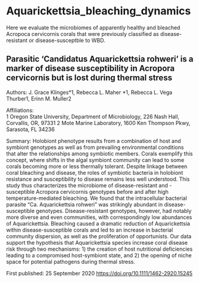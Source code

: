 # Aquarickettsia_bleaching_dynamics
Here we evaluate the microbiomes of apparently healthy and bleached Acropoca cervicornis corals that were previously classified as disease-resistant or disease-susceptble to WBD.

## Parasitic ‘Candidatus Aquarickettsia rohweri’ is a marker of disease susceptibility in Acropora cervicornis but is lost during thermal stress  

Authors: J. Grace Klinges*1, Rebecca L. Maher *1, Rebecca L. Vega Thurber1, Erinn M. Muller2 

Affiliations:  
1 Oregon State University, Department of Microbiology, 226 Nash Hall, Corvallis, OR, 97331 
2 Mote Marine Laboratory, 1600 Ken Thompson Pkwy, Sarasota, FL 34236 

Summary: Holobiont phenotype results from a combination of host and symbiont genotypes as well as from prevailing environmental conditions that alter the relationships among symbiotic members. Corals exemplify this concept, where shifts in the algal symbiont community can lead to some corals becoming more or less thermally tolerant. Despite linkage between coral bleaching and disease, the roles of symbiotic bacteria in holobiont resistance and susceptibility to disease remains less well understood. This study thus characterizes the microbiome of disease-resistant and -susceptible Acropora cervicornis genotypes before and after high temperature-mediated bleaching. We found that the intracellular bacterial parasite “Ca. Aquarickettsia rohweri” was strikingly abundant in disease-susceptible genotypes. Disease-resistant genotypes, however, had notably more diverse and even communities, with correspondingly low abundances of Aquarickettsia. Bleaching caused a dramatic reduction of Aquarickettsia within disease-susceptible corals and led to an increase in bacterial community dispersion, as well as the proliferation of opportunists. Our data support the hypothesis that Aquarickettsia species increase coral disease risk through two mechanisms: 1) the creation of host nutritional deficiencies leading to a compromised host-symbiont state, and 2) the opening of niche space for potential pathogens during thermal stress. 

First published: 25 September 2020 https://doi.org/10.1111/1462-2920.15245
